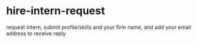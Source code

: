 # hire-intern-request
request intern, submit profile/skills and your firm name, and add your email address to receive reply
